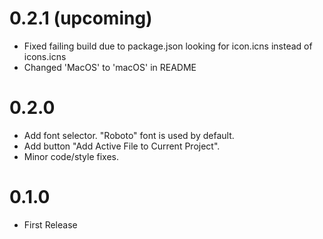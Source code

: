 # 0.2.1 (upcoming)

- Fixed failing build due to package.json looking for icon.icns instead of icons.icns
- Changed 'MacOS' to 'macOS' in README


# 0.2.0

- Add font selector. "Roboto" font is used by default.
- Add button "Add Active File to Current Project".
- Minor code/style fixes.


# 0.1.0

- First Release
